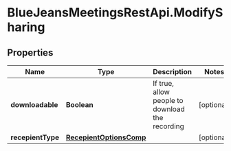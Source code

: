 # BlueJeansMeetingsRestApi.ModifySharing

## Properties
Name | Type | Description | Notes
------------ | ------------- | ------------- | -------------
**downloadable** | **Boolean** | If true, allow people to download the recording | [optional] 
**recepientType** | [**RecepientOptionsComp**](RecepientOptionsComp.md) |  | [optional] 


